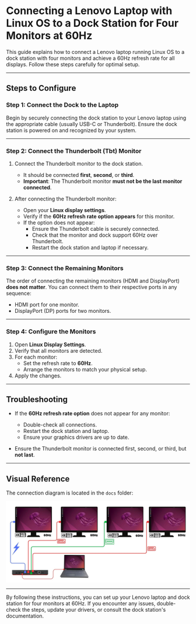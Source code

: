 # Connecting a Lenovo Laptop with Linux OS to a Dock Station for Four Monitors at 60Hz

This guide explains how to connect a Lenovo laptop running Linux OS to a dock station with four monitors and achieve a 60Hz refresh rate for all displays. Follow these steps carefully for optimal setup.

---

## Steps to Configure

### **Step 1: Connect the Dock to the Laptop**
Begin by securely connecting the dock station to your Lenovo laptop using the appropriate cable (usually USB-C or Thunderbolt). Ensure the dock station is powered on and recognized by your system.

---

### **Step 2: Connect the Thunderbolt (Tbt) Monitor**
1. Connect the Thunderbolt monitor to the dock station. 
   - It should be connected **first**, **second**, or **third**.
   - **Important**: The Thunderbolt monitor **must not be the last monitor connected**.

2. After connecting the Thunderbolt monitor:
   - Open your **Linux display settings**.
   - Verify if the **60Hz refresh rate option appears** for this monitor.
   - If the option does not appear:
     - Ensure the Thunderbolt cable is securely connected.
     - Check that the monitor and dock support 60Hz over Thunderbolt.
     - Restart the dock station and laptop if necessary.

---

### **Step 3: Connect the Remaining Monitors**
The order of connecting the remaining monitors (HDMI and DisplayPort) **does not matter**. You can connect them to their respective ports in any sequence:
- HDMI port for one monitor.
- DisplayPort (DP) ports for two monitors.

---

### **Step 4: Configure the Monitors**
1. Open **Linux Display Settings**.
2. Verify that all monitors are detected.
3. For each monitor:
   - Set the refresh rate to **60Hz**.
   - Arrange the monitors to match your physical setup.
4. Apply the changes.

---

## Troubleshooting
- If the **60Hz refresh rate option** does not appear for any monitor:
  - Double-check all connections.
  - Restart the dock station and laptop.
  - Ensure your graphics drivers are up to date.

- Ensure the Thunderbolt monitor is connected first, second, or third, but **not last**.

---

## Visual Reference
The connection diagram is located in the `docs` folder:

![Connection Diagram](docs/Lighthouse_monitors4.jpg)

---

By following these instructions, you can set up your Lenovo laptop and dock station for four monitors at 60Hz. If you encounter any issues, double-check the steps, update your drivers, or consult the dock station's documentation.
